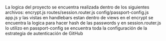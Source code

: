 La logica del proyecto se encuentra realizada dentro de los siguientes archivos:
encrypt.js
routes/session.router.js
config/passport-config.js
app.js
y las vistas en handlebars estan dentro de views
en el encrypt se encuentra la logica para hacer hash de las passwords y en session.router.js lo utilizo
en passport-config se encuentra toda la configuración de la estrategia de autenticación de GitHub

